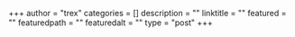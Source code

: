 +++
author = "trex"
categories = []
description = ""
linktitle = ""
featured = ""
featuredpath = ""
featuredalt = ""
type = "post"
+++
